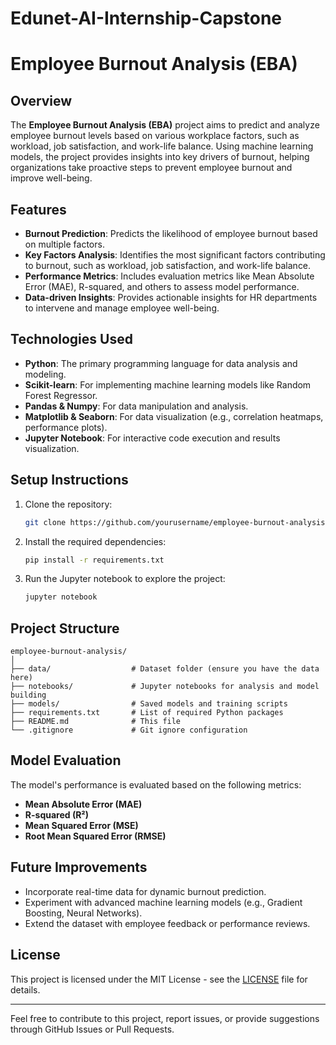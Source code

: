 # Edunet-AI-Internship-Capstone

# Employee Burnout Analysis (EBA)

## Overview

The **Employee Burnout Analysis (EBA)** project aims to predict and analyze employee burnout levels based on various workplace factors, such as workload, job satisfaction, and work-life balance. Using machine learning models, the project provides insights into key drivers of burnout, helping organizations take proactive steps to prevent employee burnout and improve well-being.

## Features

- **Burnout Prediction**: Predicts the likelihood of employee burnout based on multiple factors.
- **Key Factors Analysis**: Identifies the most significant factors contributing to burnout, such as workload, job satisfaction, and work-life balance.
- **Performance Metrics**: Includes evaluation metrics like Mean Absolute Error (MAE), R-squared, and others to assess model performance.
- **Data-driven Insights**: Provides actionable insights for HR departments to intervene and manage employee well-being.

## Technologies Used

- **Python**: The primary programming language for data analysis and modeling.
- **Scikit-learn**: For implementing machine learning models like Random Forest Regressor.
- **Pandas & Numpy**: For data manipulation and analysis.
- **Matplotlib & Seaborn**: For data visualization (e.g., correlation heatmaps, performance plots).
- **Jupyter Notebook**: For interactive code execution and results visualization.

## Setup Instructions

1. Clone the repository:
   ```bash
   git clone https://github.com/yourusername/employee-burnout-analysis.git
   ```

2. Install the required dependencies:
   ```bash
   pip install -r requirements.txt
   ```

3. Run the Jupyter notebook to explore the project:
   ```bash
   jupyter notebook
   ```

## Project Structure

```
employee-burnout-analysis/
│
├── data/                  # Dataset folder (ensure you have the data here)
├── notebooks/             # Jupyter notebooks for analysis and model building
├── models/                # Saved models and training scripts
├── requirements.txt       # List of required Python packages
├── README.md              # This file
└── .gitignore             # Git ignore configuration
```

## Model Evaluation

The model's performance is evaluated based on the following metrics:
- **Mean Absolute Error (MAE)**
- **R-squared (R²)**
- **Mean Squared Error (MSE)**
- **Root Mean Squared Error (RMSE)**

## Future Improvements

- Incorporate real-time data for dynamic burnout prediction.
- Experiment with advanced machine learning models (e.g., Gradient Boosting, Neural Networks).
- Extend the dataset with employee feedback or performance reviews.

## License

This project is licensed under the MIT License - see the [LICENSE](LICENSE) file for details.

---

Feel free to contribute to this project, report issues, or provide suggestions through GitHub Issues or Pull Requests.
